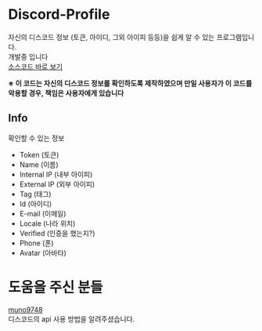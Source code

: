 # Discord-Profile
자신의 디스코드 정보 (토큰, 아이디, 그외 아이피 등등)을 쉽게 알 수 있는 프로그램입니다. <br>
개발중 입니다 <br>
<a href="https://github.com/1-EXON/Discord-Profile/tree/master/Discord%20Profile/Discord%20Profile" target="_blank">소스코드 바로 보기
</a>

<b>※ 이 코드는 자신의 디스코드 정보를 확인하도록 제작하였으며 만일 사용자가 이 코드를 악용할 경우, 책임은 사용자에게 있습니다</b>

## Info
확인할 수 있는 정보
- Token (토큰)
- Name (이름)
- Internal IP (내부 아이피)
- External IP (외부 아이피)
- Tag (태그)
- Id (아이디)
- E-mail (이메일)
- Locale (나라 위치)
- Verified (인증을 했는지?)
- Phone (폰)
- Avatar (아바타)

# 도움을 주신 분들
<a href="https://github.com/muno9748">muno9748</a> <br>
디스코드의 api 사용 방법을 알려주셨습니다.
